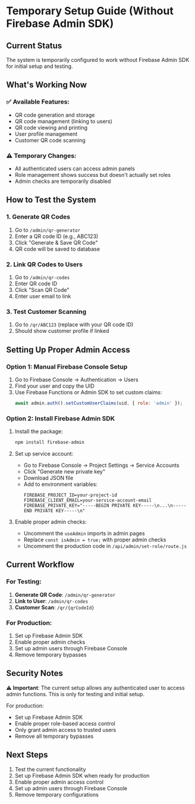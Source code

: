 # Temporary Setup Guide (Without Firebase Admin SDK)

## Current Status
The system is temporarily configured to work without Firebase Admin SDK for initial setup and testing.

## What's Working Now

### ✅ Available Features:
- QR code generation and storage
- QR code management (linking to users)
- QR code viewing and printing
- User profile management
- Customer QR code scanning

### ⚠️ Temporary Changes:
- All authenticated users can access admin panels
- Role management shows success but doesn't actually set roles
- Admin checks are temporarily disabled

## How to Test the System

### 1. Generate QR Codes
1. Go to `/admin/qr-generator`
2. Enter a QR code ID (e.g., ABC123)
3. Click "Generate & Save QR Code"
4. QR code will be saved to database

### 2. Link QR Codes to Users
1. Go to `/admin/qr-codes`
2. Enter QR code ID
3. Click "Scan QR Code"
4. Enter user email to link

### 3. Test Customer Scanning
1. Go to `/qr/ABC123` (replace with your QR code ID)
2. Should show customer profile if linked

## Setting Up Proper Admin Access

### Option 1: Manual Firebase Console Setup
1. Go to Firebase Console → Authentication → Users
2. Find your user and copy the UID
3. Use Firebase Functions or Admin SDK to set custom claims:
   ```javascript
   await admin.auth().setCustomUserClaims(uid, { role: 'admin' });
   ```

### Option 2: Install Firebase Admin SDK
1. Install the package:
   ```bash
   npm install firebase-admin
   ```

2. Set up service account:
   - Go to Firebase Console → Project Settings → Service Accounts
   - Click "Generate new private key"
   - Download JSON file
   - Add to environment variables:
     ```env
     FIREBASE_PROJECT_ID=your-project-id
     FIREBASE_CLIENT_EMAIL=your-service-account-email
     FIREBASE_PRIVATE_KEY="-----BEGIN PRIVATE KEY-----\n...\n-----END PRIVATE KEY-----\n"
     ```

3. Enable proper admin checks:
   - Uncomment the `useAdmin` imports in admin pages
   - Replace `const isAdmin = true;` with proper admin checks
   - Uncomment the production code in `/api/admin/set-role/route.js`

## Current Workflow

### For Testing:
1. **Generate QR Code**: `/admin/qr-generator`
2. **Link to User**: `/admin/qr-codes`
3. **Customer Scan**: `/qr/{qrCodeId}`

### For Production:
1. Set up Firebase Admin SDK
2. Enable proper admin checks
3. Set up admin users through Firebase Console
4. Remove temporary bypasses

## Security Notes

⚠️ **Important**: The current setup allows any authenticated user to access admin functions. This is only for testing and initial setup.

For production:
- Set up Firebase Admin SDK
- Enable proper role-based access control
- Only grant admin access to trusted users
- Remove all temporary bypasses

## Next Steps

1. Test the current functionality
2. Set up Firebase Admin SDK when ready for production
3. Enable proper admin access control
4. Set up admin users through Firebase Console
5. Remove temporary configurations
